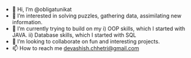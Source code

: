 - 👋 Hi, I’m @obligatunikat
- 👀 I’m interested in solving puzzles, gathering data, assimilating new information. 
- 🌱 I’m currently trying to build on my i) OOP skills, which I started with JAVA. ii) Database skills, which I started with SQL
- 💞️ I’m looking to collaborate on fun and interesting projects. 
- 📫 How to reach me devashish.chhetri@gmail.com
